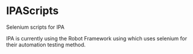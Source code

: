 # IPAScripts
Selenium scripts for IPA

IPA is currently using the Robot Framework using which uses selenium for their automation testing method.
